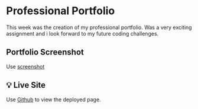 # Professional Portfolio

This week was the creation of my professional portfolio.
Was a very exciting assignment and i look forward to my future coding challenges.

## Portfolio Screenshot

 Use [screenshot](./assets/images/Professional%20portfolio%20screenshot..png)

## 💡 Live Site

Use [Github](https://ninobrown585.github.io/UT-Professional-Portfolio/) to view the deployed page.

